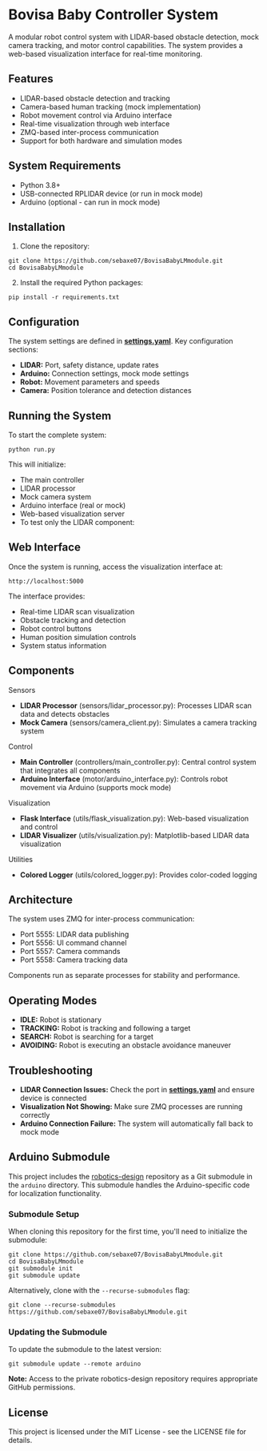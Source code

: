 # Bovisa Baby Controller System

A modular robot control system with LIDAR-based obstacle detection, mock camera tracking, and motor control capabilities. The system provides a web-based visualization interface for real-time monitoring.

## Features

- LIDAR-based obstacle detection and tracking
- Camera-based human tracking (mock implementation)
- Robot movement control via Arduino interface
- Real-time visualization through web interface
- ZMQ-based inter-process communication
- Support for both hardware and simulation modes

## System Requirements

- Python 3.8+
- USB-connected RPLIDAR device (or run in mock mode)
- Arduino (optional - can run in mock mode)

## Installation

1. Clone the repository:

```
git clone https://github.com/sebaxe07/BovisaBabyLMmodule.git
cd BovisaBabyLMmodule
```

2. Install the required Python packages:

```
pip install -r requirements.txt
```

## Configuration

The system settings are defined in [**settings.yaml**](config/settings.yaml). Key configuration sections:

- **LIDAR:** Port, safety distance, update rates
- **Arduino:** Connection settings, mock mode settings
- **Robot:** Movement parameters and speeds
- **Camera:** Position tolerance and detection distances

## Running the System

To start the complete system:

```
python run.py
```

This will initialize:

- The main controller
- LIDAR processor
- Mock camera system
- Arduino interface (real or mock)
- Web-based visualization server
- To test only the LIDAR component:

## Web Interface

Once the system is running, access the visualization interface at:

```
http://localhost:5000
```

The interface provides:

- Real-time LIDAR scan visualization
- Obstacle tracking and detection
- Robot control buttons
- Human position simulation controls
- System status information

## Components

Sensors

- **LIDAR Processor** (sensors/lidar_processor.py): Processes LIDAR scan data and detects obstacles
- **Mock Camera** (sensors/camera_client.py): Simulates a camera tracking system

Control

- **Main Controller** (controllers/main_controller.py): Central control system that integrates all components
- **Arduino Interface** (motor/arduino_interface.py): Controls robot movement via Arduino (supports mock mode)

Visualization

- **Flask Interface** (utils/flask_visualization.py): Web-based visualization and control
- **LIDAR Visualizer** (utils/visualization.py): Matplotlib-based LIDAR data visualization

Utilities

- **Colored Logger** (utils/colored_logger.py): Provides color-coded logging

## Architecture

The system uses ZMQ for inter-process communication:

- Port 5555: LIDAR data publishing
- Port 5556: UI command channel
- Port 5557: Camera commands
- Port 5558: Camera tracking data

Components run as separate processes for stability and performance.

## Operating Modes

- **IDLE:** Robot is stationary
- **TRACKING:** Robot is tracking and following a target
- **SEARCH:** Robot is searching for a target
- **AVOIDING:** Robot is executing an obstacle avoidance maneuver

## Troubleshooting

- **LIDAR Connection Issues:** Check the port in [**settings.yaml**](config/settings.yaml) and ensure device is connected
- **Visualization Not Showing:** Make sure ZMQ processes are running correctly
- **Arduino Connection Failure:** The system will automatically fall back to mock mode

## Arduino Submodule

This project includes the [robotics-design](https://github.com/Dapringer/robotics-design) repository as a Git submodule in the `arduino` directory. This submodule handles the Arduino-specific code for localization functionality.

### Submodule Setup

When cloning this repository for the first time, you'll need to initialize the submodule:

```
git clone https://github.com/sebaxe07/BovisaBabyLMmodule.git
cd BovisaBabyLMmodule
git submodule init
git submodule update
```

Alternatively, clone with the `--recurse-submodules` flag:

```
git clone --recurse-submodules https://github.com/sebaxe07/BovisaBabyLMmodule.git
```

### Updating the Submodule

To update the submodule to the latest version:

```
git submodule update --remote arduino
```

**Note:** Access to the private robotics-design repository requires appropriate GitHub permissions.

## License

This project is licensed under the MIT License - see the LICENSE file for details.
